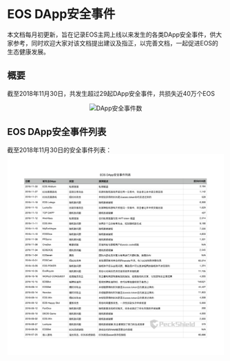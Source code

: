 # EOS DApp安全事件

本文档每月初更新，旨在记录EOS主网上线以来发生的各类DApp安全事件，供大家参考，同时欢迎大家对该文档提出建议及指正，以完善文档，一起促进EOS的生态健康发展。

## 概要
截至2018年11月30日，共发生超过29起DApp安全事件，共损失近40万个EOS
<div align=center><img src="https://github.com/peckshield/EOS/blob/master/known_dapp_attacks/dapp_attacks_summary_2018-12-01.png" alt="DApp安全事件数"/></div>

## EOS DApp安全事件列表
截至2018年11月30日的安全事件列表：
![EOS DApp安全事件列表](eos_dapp_attacks_2018_12_01.png)
